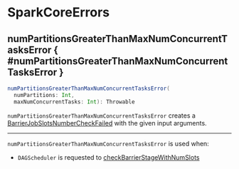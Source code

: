 # SparkCoreErrors

## numPartitionsGreaterThanMaxNumConcurrentTasksError { #numPartitionsGreaterThanMaxNumConcurrentTasksError }

```scala
numPartitionsGreaterThanMaxNumConcurrentTasksError(
  numPartitions: Int,
  maxNumConcurrentTasks: Int): Throwable
```

`numPartitionsGreaterThanMaxNumConcurrentTasksError` creates a [BarrierJobSlotsNumberCheckFailed](barrier-execution-mode/BarrierJobSlotsNumberCheckFailed.md) with the given input arguments.

---

`numPartitionsGreaterThanMaxNumConcurrentTasksError` is used when:

* `DAGScheduler` is requested to [checkBarrierStageWithNumSlots](scheduler/DAGScheduler.md#checkBarrierStageWithNumSlots)
